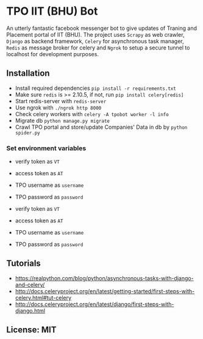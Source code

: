 # TPO IIT (BHU) Bot

An utterly fantastic facebook messenger bot to give updates of Traning and Placement portal of IIT (BHU).
The project uses `Scrapy` as web crawler, `Django` as backend framework, `Celery` for asynchronous task manager, `Redis` as message broker for celery and `Ngrok` to setup a secure tunnel to localhost for development purposes.

## Installation 


* Install required dependencies `pip install -r requirements.txt`
* Make sure `redis` is >= 2.10.5, if not, run `pip install celery[redis]`
* Start redis-server with `redis-server`
* Use ngrok with `./ngrok http 8000`
* Check celery workers with `celery -A tpobot worker -l info` 
* Migrate db `python manage.py migrate` 
* Crawl TPO portal and store/update Companies' Data in db by `python spider.py`


### Set environment variables

* verify token as `VT`
* access token as `AT`
* TPO username as `username`
* TPO password as `password`

* verify token as `VT`
* access token as `AT`
* TPO username as `username`
* TPO password as `password`
## Tutorials

  * https://realpython.com/blog/python/asynchronous-tasks-with-django-and-celery/
  * http://docs.celeryproject.org/en/latest/getting-started/first-steps-with-celery.html#tut-celery
  * http://docs.celeryproject.org/en/latest/django/first-steps-with-django.html

## License: MIT
